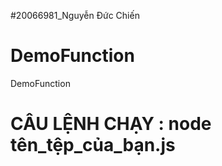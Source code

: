 #20066981_Nguyễn Đức Chiến


# DemoFunction
DemoFunction

# CÂU LỆNH CHẠY : node tên_tệp_của_bạn.js
